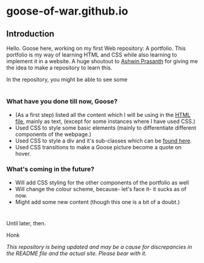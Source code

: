 # goose-of-war.github.io

## Introduction

Hello. Goose here, working on my first Web repository: A portfolio. This portfolio is my way of learning HTML and CSS while also learning to implement it in a website. A huge shoutout to [Ashwin Prasanth](https://github.com/ashwinpra) for giving me the idea to make a repository to learn this. 

In the repository, you might be able to see some 

#
### What have you done till now, Goose?
- (As a first step) listed all the content which I will be using in the [HTML file](index.html), mainly as text, (except for some instances where I have used CSS.)
- Used CSS to style some basic elements (mainly to differentiate different components of the webpage.)
- Used CSS to style a div and it's sub-classes which can be [found here](https://goose-of-war.github.io#languages-list). 
- Used CSS transitions to make a Goose picture become a quote on hover.

### What's coming in the future?
- Will add CSS styling for the other components of the portfolio as well
- Will change the colour scheme, because- let's face it- it sucks as of now.
- Might add some new content (though this one is a bit of a doubt.)

#
Until later, then.

Honk

_This repository is being updated and may be a cause for discrepancies in the README file and the actual site. Please bear with it._